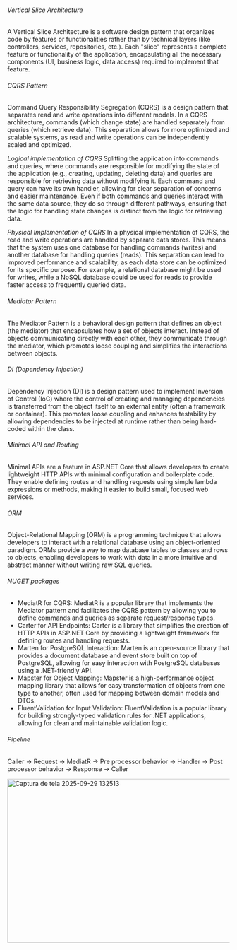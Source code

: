 ###### Vertical Slice Architecture
A Vertical Slice Architecture is a software design pattern that organizes code by features or functionalities rather than by technical layers (like controllers, services, repositories, etc.). Each "slice" represents a complete feature or functionality of the application, encapsulating all the necessary components (UI, business logic, data access) required to implement that feature.

###### CQRS Pattern
Command Query Responsibility Segregation (CQRS) is a design pattern that separates read and write operations into different models. In a CQRS architecture, commands (which change state) are handled separately from queries (which retrieve data). This separation allows for more optimized and scalable systems, as read and write operations can be independently scaled and optimized.

*Logical implementation of CQRS*
Splitting the application into commands and queries, where commands are responsible for modifying the state of the application (e.g., creating, updating, deleting data) and queries are responsible for retrieving data without modifying it. Each command and query can have its own handler, allowing for clear separation of concerns and easier maintenance.
Even if both commands and queries interact with the same data source, they do so through different pathways, ensuring that the logic for handling state changes is distinct from the logic for retrieving data.

*Physical Implementation of CQRS*
In a physical implementation of CQRS, the read and write operations are handled by separate data stores. This means that the system uses one database for handling commands (writes) and another database for handling queries (reads). This separation can lead to improved performance and scalability, as each data store can be optimized for its specific purpose. For example, a relational database might be used for writes, while a NoSQL database could be used for reads to provide faster access to frequently queried data.

###### Mediator Pattern
The Mediator Pattern is a behavioral design pattern that defines an object (the mediator) that encapsulates how a set of objects interact. Instead of objects communicating directly with each other, they communicate through the mediator, which promotes loose coupling and simplifies the interactions between objects.

###### DI (Dependency Injection)
Dependency Injection (DI) is a design pattern used to implement Inversion of Control (IoC) where the control of creating and managing dependencies is transferred from the object itself to an external entity (often a framework or container). This promotes loose coupling and enhances testability by allowing dependencies to be injected at runtime rather than being hard-coded within the class.

###### Minimal API and Routing
Minimal APIs are a feature in ASP.NET Core that allows developers to create lightweight HTTP APIs with minimal configuration and boilerplate code. They enable defining routes and handling requests using simple lambda expressions or methods, making it easier to build small, focused web services.

###### ORM
Object-Relational Mapping (ORM) is a programming technique that allows developers to interact with a relational database using an object-oriented paradigm. ORMs provide a way to map database tables to classes and rows to objects, enabling developers to work with data in a more intuitive and abstract manner without writing raw SQL queries.

###### NUGET packages
- MediatR for CQRS: MediatR is a popular library that implements the Mediator pattern and facilitates the CQRS pattern by allowing you to define commands and queries as separate request/response types.
- Carter for API Endpoints: Carter is a library that simplifies the creation of HTTP APIs in ASP.NET Core by providing a lightweight framework for defining routes and handling requests.
- Marten for PostgreSQL Interaction: Marten is an open-source library that provides a document database and event store built on top of PostgreSQL, allowing for easy interaction with PostgreSQL databases using a .NET-friendly API.
- Mapster for Object Mapping: Mapster is a high-performance object mapping library that allows for easy transformation of objects from one type to another, often used for mapping between domain models and DTOs.
- FluentValidation for Input Validation: FluentValidation is a popular library for building strongly-typed validation rules for .NET applications, allowing for clean and maintainable validation logic.


###### Pipeline
Caller -> Request -> MediatR -> Pre processor behavior -> Handler -> Post processor behavior -> Response -> Caller

<img width="639" height="371" alt="Captura de tela 2025-09-29 132513" src="https://github.com/user-attachments/assets/e7a34536-bdea-40e9-a7a0-85b9e3eae0ef" />

